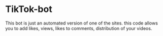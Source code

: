 # TikTok-bot 
 This bot is just an automated version of one of the sites. this code allows you to add likes, views, likes to comments, distribution of your videos.
